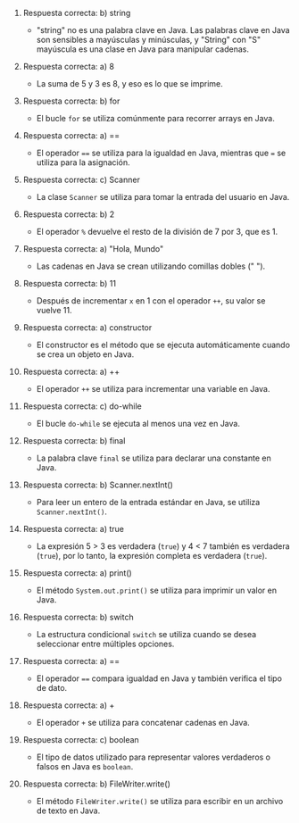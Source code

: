 1. Respuesta correcta: b) string
   - "string" no es una palabra clave en Java. Las palabras clave en Java son sensibles a mayúsculas y minúsculas, y "String" con "S" mayúscula es una clase en Java para manipular cadenas.

2. Respuesta correcta: a) 8
   - La suma de 5 y 3 es 8, y eso es lo que se imprime.

3. Respuesta correcta: b) for
   - El bucle `for` se utiliza comúnmente para recorrer arrays en Java.

4. Respuesta correcta: a) ==
   - El operador `==` se utiliza para la igualdad en Java, mientras que `=` se utiliza para la asignación.

5. Respuesta correcta: c) Scanner
   - La clase `Scanner` se utiliza para tomar la entrada del usuario en Java.

6. Respuesta correcta: b) 2
   - El operador `%` devuelve el resto de la división de 7 por 3, que es 1.

7. Respuesta correcta: a) "Hola, Mundo"
   - Las cadenas en Java se crean utilizando comillas dobles (" ").

8. Respuesta correcta: b) 11
   - Después de incrementar `x` en 1 con el operador `++`, su valor se vuelve 11.

9. Respuesta correcta: a) constructor
   - El constructor es el método que se ejecuta automáticamente cuando se crea un objeto en Java.

10. Respuesta correcta: a) ++
    - El operador `++` se utiliza para incrementar una variable en Java.

11. Respuesta correcta: c) do-while
    - El bucle `do-while` se ejecuta al menos una vez en Java.

12. Respuesta correcta: b) final
    - La palabra clave `final` se utiliza para declarar una constante en Java.

13. Respuesta correcta: b) Scanner.nextInt()
    - Para leer un entero de la entrada estándar en Java, se utiliza `Scanner.nextInt()`.

14. Respuesta correcta: a) true
    - La expresión 5 > 3 es verdadera (`true`) y 4 < 7 también es verdadera (`true`), por lo tanto, la expresión completa es verdadera (`true`).

15. Respuesta correcta: a) print()
    - El método `System.out.print()` se utiliza para imprimir un valor en Java.

16. Respuesta correcta: b) switch
    - La estructura condicional `switch` se utiliza cuando se desea seleccionar entre múltiples opciones.

17. Respuesta correcta: a) ==
    - El operador `==` compara igualdad en Java y también verifica el tipo de dato.

18. Respuesta correcta: a) +
    - El operador `+` se utiliza para concatenar cadenas en Java.

19. Respuesta correcta: c) boolean
    - El tipo de datos utilizado para representar valores verdaderos o falsos en Java es `boolean`.

20. Respuesta correcta: b) FileWriter.write()
    - El método `FileWriter.write()` se utiliza para escribir en un archivo de texto en Java.
